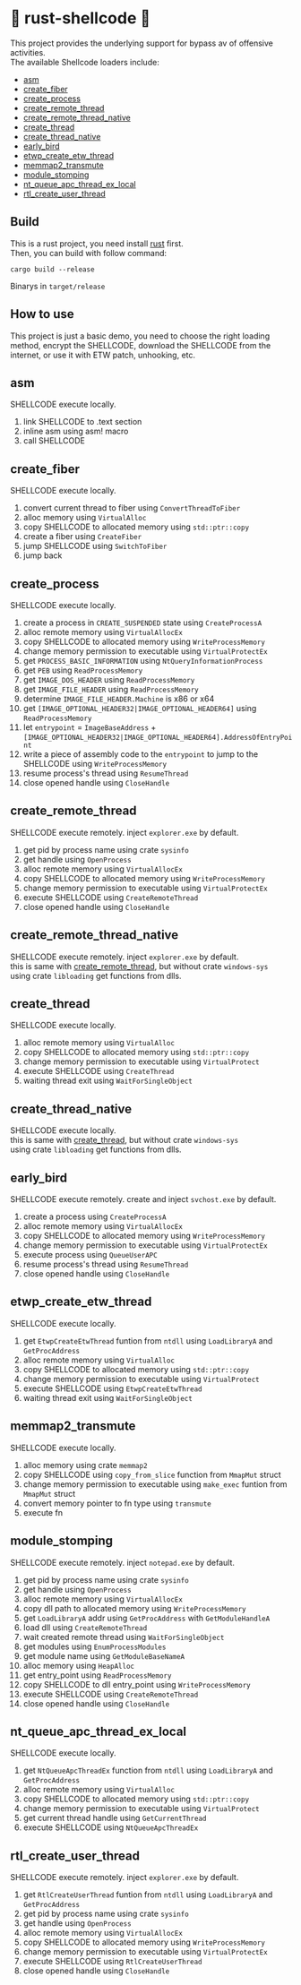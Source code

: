 # 🤖 rust-shellcode 🤖
This project provides the underlying support for bypass av of offensive activities.  
The available Shellcode loaders include:
* [asm](#asm)
* [create_fiber](#create_fiber)
* [create_process](#create_process)
* [create_remote_thread](#create_remote_thread)
* [create_remote_thread_native](#create_remote_thread_native)
* [create_thread](#create_thread)
* [create_thread_native](#create_thread_native)
* [early_bird](#early_bird)
* [etwp_create_etw_thread](#etwp_create_etw_thread)
* [memmap2_transmute](#memmap2_transmute)
* [module_stomping](#module_stomping)
* [nt_queue_apc_thread_ex_local](#nt_queue_apc_thread_ex_local)
* [rtl_create_user_thread](#rtl_create_user_thread)

## Build
This is a rust project, you need install [rust](https://www.rust-lang.org/) first.  
Then, you can build with follow command:

```shell
cargo build --release
```

Binarys in `target/release`

## How to use
This project is just a basic demo, you need to choose the right loading method, 
encrypt the SHELLCODE, download the SHELLCODE from the internet, 
or use it with ETW patch, unhooking, etc.

## asm
SHELLCODE execute locally.
1. link SHELLCODE to .text section
2. inline asm using asm! macro
3. call SHELLCODE

## create_fiber
SHELLCODE execute locally.
1. convert current thread to fiber using `ConvertThreadToFiber`
2. alloc memory using `VirtualAlloc`
3. copy SHELLCODE to allocated memory using `std::ptr::copy`
4. create a fiber using `CreateFiber`
5. jump SHELLCODE using `SwitchToFiber`
6. jump back

## create_process
SHELLCODE execute locally.
1. create a process in `CREATE_SUSPENDED` state using `CreateProcessA`
2. alloc remote memory using `VirtualAllocEx`
3. copy SHELLCODE to allocated memory using `WriteProcessMemory`
4. change memory permission to executable using `VirtualProtectEx`
5. get `PROCESS_BASIC_INFORMATION` using `NtQueryInformationProcess`
6. get `PEB` using `ReadProcessMemory`
7. get `IMAGE_DOS_HEADER` using `ReadProcessMemory`
8. get `IMAGE_FILE_HEADER` using `ReadProcessMemory`
9. determine `IMAGE_FILE_HEADER.Machine` is x86 or x64
10. get `[IMAGE_OPTIONAL_HEADER32|IMAGE_OPTIONAL_HEADER64]` using `ReadProcessMemory`
11. let `entrypoint` = `ImageBaseAddress` + `[IMAGE_OPTIONAL_HEADER32|IMAGE_OPTIONAL_HEADER64].AddressOfEntryPoint`
12. write a piece of assembly code to the `entrypoint` to jump to the SHELLCODE using `WriteProcessMemory`
13. resume process's thread using `ResumeThread`
14. close opened handle using `CloseHandle`

## create_remote_thread
SHELLCODE execute remotely.
inject `explorer.exe` by default.
1. get pid by process name using crate `sysinfo`
2. get handle using `OpenProcess`
3. alloc remote memory using `VirtualAllocEx`
4. copy SHELLCODE to allocated memory using `WriteProcessMemory`
5. change memory permission to executable using `VirtualProtectEx`
6. execute SHELLCODE using `CreateRemoteThread`
7. close opened handle using `CloseHandle`

## create_remote_thread_native
SHELLCODE execute remotely.
inject `explorer.exe` by default.  
this is same with [create_remote_thread](#create_remote_thread), but without crate `windows-sys`  
using crate `libloading` get functions from dlls.

## create_thread
SHELLCODE execute locally.
1. alloc remote memory using `VirtualAlloc`
2. copy SHELLCODE to allocated memory using `std::ptr::copy`
3. change memory permission to executable using `VirtualProtect`
4. execute SHELLCODE using `CreateThread`
5. waiting thread exit using `WaitForSingleObject`

## create_thread_native
SHELLCODE execute locally.  
this is same with [create_thread](#create_thread), but without crate `windows-sys`  
using crate `libloading` get functions from dlls.

## early_bird
SHELLCODE execute remotely.
create and inject `svchost.exe` by default.
1. create a process using `CreateProcessA`
2. alloc remote memory using `VirtualAllocEx`
3. copy SHELLCODE to allocated memory using `WriteProcessMemory`
4. change memory permission to executable using `VirtualProtectEx`
5. execute process using `QueueUserAPC`
6. resume process's thread using `ResumeThread`
7. close opened handle using `CloseHandle`

## etwp_create_etw_thread
SHELLCODE execute locally.
1. get `EtwpCreateEtwThread` funtion from `ntdll` using `LoadLibraryA` and `GetProcAddress`
2. alloc remote memory using `VirtualAlloc`
3. copy SHELLCODE to allocated memory using `std::ptr::copy`
4. change memory permission to executable using `VirtualProtect`
5. execute SHELLCODE using `EtwpCreateEtwThread`
6. waiting thread exit using `WaitForSingleObject`

## memmap2_transmute
SHELLCODE execute locally.
1. alloc memory using crate `memmap2`
2. copy SHELLCODE using `copy_from_slice` function from `MmapMut` struct
3. change memory permission to executable using `make_exec` funtion from `MmapMut` struct
4. convert memory pointer to fn type using `transmute`
5. execute fn

## module_stomping
SHELLCODE execute remotely.
inject `notepad.exe` by default.
1. get pid by process name using crate `sysinfo`
2. get handle using `OpenProcess`
3. alloc remote memory using `VirtualAllocEx`
4. copy dll path to allocated memory using `WriteProcessMemory`
5. get `LoadLibraryA` addr using `GetProcAddress` with `GetModuleHandleA`
6. load dll using `CreateRemoteThread`
7. wait created remote thread using `WaitForSingleObject`
8. get modules using `EnumProcessModules`
9. get module name using `GetModuleBaseNameA`
10. alloc memory using `HeapAlloc`
11. get entry_point using `ReadProcessMemory`
12. copy SHELLCODE to dll entry_point using `WriteProcessMemory`
13. execute SHELLCODE using `CreateRemoteThread`
14. close opened handle using `CloseHandle`

## nt_queue_apc_thread_ex_local
SHELLCODE execute locally.
1. get `NtQueueApcThreadEx` function from `ntdll` using `LoadLibraryA` and `GetProcAddress`
2. alloc remote memory using `VirtualAlloc`
3. copy SHELLCODE to allocated memory using `std::ptr::copy`
4. change memory permission to executable using `VirtualProtect`
5. get current thread handle using `GetCurrentThread`
6. execute SHELLCODE using `NtQueueApcThreadEx`

## rtl_create_user_thread
SHELLCODE execute remotely.
inject `explorer.exe` by default.
1. get `RtlCreateUserThread` funtion from `ntdll` using `LoadLibraryA` and `GetProcAddress`
2. get pid by process name using crate `sysinfo`
3. get handle using `OpenProcess`
4. alloc remote memory using `VirtualAllocEx`
5. copy SHELLCODE to allocated memory using `WriteProcessMemory`
6. change memory permission to executable using `VirtualProtectEx`
7. execute SHELLCODE using `RtlCreateUserThread`
8. close opened handle using `CloseHandle`
